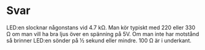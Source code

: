 # Svar

LED:en slocknar någonstans vid 4.7 kΩ. Man kör typiskt med 220 eller 330 Ω om man vill ha bra ljus över en spänning på 5V. Om man inte har motstånd så brinner LED:en sönder på ½ sekund eller mindre. 100 Ω är i underkant. 
